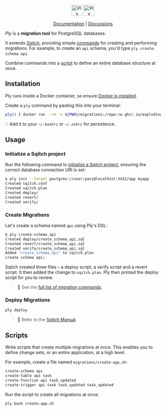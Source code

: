 <p align="center">
  <img alt="Ply logo" height="35" src="https://github.com/explodinglabs/ply/blob/main/.images/logo-light.png?raw=true#gh-light-mode-only" />
  <img alt="Ply logo" height="35" src="https://github.com/explodinglabs/ply/blob/main/.images/logo-dark.png?raw=true#gh-dark-mode-only" />
</p>

<p align="center">
  <a href="https://github.com/explodinglabs/minibase/wiki">Documentation</a> |
  <a href="https://github.com/explodinglabs/minibase/discussions">Discussions</a>
</p>

_Ply_ is a **migration tool** for PostgreSQL databases.

It extends [Sqitch](https://sqitch.org/), providing simple
[commands](/COMMANDS.md) for creating and performing migrations. For example,
to create an `api` schema, you'd type `ply create-schema api`.

Combine commands into a [script](#migration-scripts) to define an entire
database structure at once.

## Installation

Ply runs inside a Docker container, so ensure [Docker is
installed](https://docs.docker.com/get-docker/).

Create a `ply` command by pasting this into your terminal:

```sh
ply() { docker run --rm -v ${PWD}/migrations:/repo:rw ghcr.io/explodinglabs/ply" bash -c '"$@"' -- "$@" }
```

💡 Add it to your `~/.bashrc` or `~/.zshrc` for persistence.

## Usage

### Initialize a Sqitch project

Run the following command to [initialize a Sqitch
project](https://sqitch.org/docs/manual/sqitch-init/), ensuring the correct
database connection URI is set:

```sh
$ ply init --target postgres://user:pass@localhost:5432/app myapp
Created sqitch.conf
Created sqitch.plan
Created deploy/
Created revert/
Created verify/
```

### Create Migrations

Let's create a schema named `api` using Ply's DSL:

```sh
$ ply create-schema api
Created deploy/create_schema_api.sql
Created revert/create_schema_api.sql
Created verify/create_schema_api.sql
Added "create_schema_api" to sqitch.plan
create schema api;
```

Sqitch created three files – a deploy script, a verify script and a revert
script. It then added the change to `sqitch.plan`. Ply then printed the deploy
script for you to review.

> 📖 See the [full list of migration commands](/COMMANDS.md).

### Deploy Migrations

```sh
ply deploy
```

> 📖 Refer to the [Sqitch Manual](https://sqitch.org/docs/manual/).

## Scripts

Write scripts that create multiple migrations at once. This enables you to
define change sets, or an entire application, at a high level.

For example, create a file named `migrations/create-app.sh`:

```sh
create-schema api
create-table api task
create-function api task_updated
create-trigger api task task_updated task_updated
```

Run the script to create all migrations at once:

```sh
ply bash create-app.sh
```
